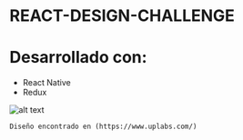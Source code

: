 # REACT-DESIGN-CHALLENGE

# Desarrollado con:

* React Native
* Redux



![alt text](https://s3.gifyu.com/images/2021-04-20-19-58-07.gif)


```
Diseño encontrado en (https://www.uplabs.com/)
```
